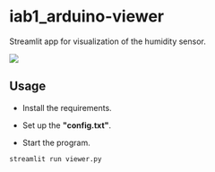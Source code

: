 # iab1_arduino-viewer
Streamlit app for visualization of the humidity sensor.

![](https://github.com/alexnaoki/iab1_arduino-viewer/blob/main/gif/streamlit_iab1_arduino.gif)

## Usage
- Install the requirements.

- Set up the **"config.txt"**.

- Start the program.
```
streamlit run viewer.py
```
